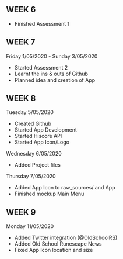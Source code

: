 ## WEEK 6
- Finished Assessment 1

## WEEK 7

Friday 1/05/2020 - Sunday 3/05/2020
- Started Assessment 2
- Learnt the ins & outs of Github
- Planned idea and creation of App

## WEEK 8

Tuesday 5/05/2020
- Created Github
- Started App Development
- Started Hiscore API
- Started App Icon/Logo

Wednesday 6/05/2020
- Added Project files


Thursday 7/05/2020
- Added App Icon to raw_sources/ and App
- Finished mockup Main Menu


## WEEK 9

Monday 11/05/2020
- Added Twitter integration (@OldSchoolRS)
- Added Old School Runescape News
- Fixed App Icon location and size




